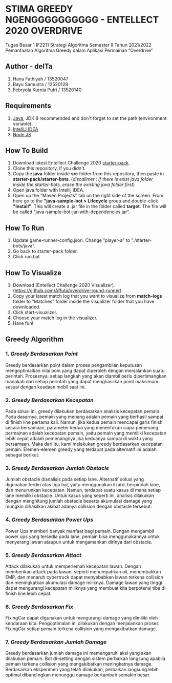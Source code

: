 # STIMA GREEDY NGENGGGGGGGGGG - ENTELLECT 2020 OVERDRIVE
Tugas Besar 1 IF2211 Strategi Algoritma Semester II Tahun 2021/2022 Pemanfaatan Algoritma Greedy dalam Aplikasi Permainan “Overdrive”

## Author - delTa
1. Hana Fathiyah / 13520047
2. Bayu Samudra / 13520128
3. Febryola Kurnia Putri / 13520140

## Requirements
1. [Java](http://www.oracle.com/technetwork/java/javase/downloads/jdk8-downloads-2133151.html), JDK 8 recommended and don't forget to set the path (environment variable).
2. [IntelliJ IDEA](https://www.jetbrains.com/idea/)
3. [Node JS](https://nodejs.org/en/download/)

## How To Build
1. Download latest Entellect Challenge 2020 [starter-pack](https://github.com/EntelectChallenge/2020-Overdrive/releases/tag/2020.3.4).
2. Clone this repository, if you didn't.
3. Copy the **java** folder inside **src** folder from this repository, then paste in **starter-pack/starter-bots**. 
   (*discalimer : if there is exist java folder inside the starter-bots, erase the existing java folder first*)
4. Open java folder with Intellij IDEA.
5. Open up the "Maven Projects" tab on the right side of the screen. From here go to the  **"java-sample-bot > Lifecycle** group and double-click **"Install"**. This  will create a .jar file in the folder called **target**. The file will be called "java-sample-bot-jar-with-dependencies.jar".

## How To Run
1. Update game-runner-config.json. Change "player-a" to "./starter-bots/java".
2. Go back to starter-pack folder.
3. Click run.bat

## How To Visualize
1. Download [Entellect Challenge 2020 Visualizer].(https://github.com/Affuta/overdrive-round-runner)
2. Copy your latest match log that you want to visualize from **match-logs** folder to "Matches" folder inside the visualizer folder that you have downloaded.
3. Click start-visualizer.
4. Choose your match log in the visualizer.
5. Have fun!

## Greedy Algorithm
### 1. *Greedy Berdasarkan Point*
Greedy berdasarkan point dalam proses pengambilan keputusan mengoptimalkan nilai poin yang dapat diperoleh dengan menjalankan suatu perintah. Prosesnya, setiap langkah yang akan diambil perlu dipertimangkan manakah dari setiap perintah yang dapat menghasilkan point maksimum sesuai dengan keadaan mobil saat ini.
### 2. *Greedy Berdasarkan Kecepatan*
Pada solusi ini, greedy dilakukan berdasarkan analisis kecepatan pemain. Pada dasarnya, pemain yang menang adalah pemain yang berhasil sampai di finish line pertama kali. Namun, jika kedua pemain mencapai garis finish secara bersamaan, parameter kedua yang menentukan siapa pemenang permainan adalah kecepatan pemain, yaitu pemain yang memiliki kecepatan lebih cepat adalah pemenangnya jika keduanya sampai di waktu yang bersamaan. Maka dari itu, kami melakukan greedy berdasarkan kecepatan pemain. Elemen-elemen greedy yang terdapat pada alternatif ini adalah sebagai berikut.
### 3. *Greedy Berdasarkan Jumlah Obstacle*
Jumlah obstacle dianalisis pada setiap lane. Alternatif solusi yang digunakan terdiri atas tiga hal, yaitu menggunakan lizard, berpindah lane, dan menurunkan kecepatan. Namun, terdapat suatu kasus di mana setiap lane memiliki obstacle. Untuk kasus yang seperti ini, analisis dilakukan dengan menghitung jumlah obstacle beserta akumulasi damage yang mungkin dihasilkan akibat adanya collision dengan obstacle tersebut.
### 4. *Greedy Berdasarkan Power Ups*
Power Ups memberi banyak manfaat bagi pemain. Dengan mengambil power ups yang tersedia pada lane, pemain bisa menggunakannya untuk menyerang lawan ataupun untuk mengamankan dirinya dari obstacle. 
### 5. *Greedy Berdasarkan Attact*
Attack dilakukan untuk memperlemah kecepatan lawan. Dengan memberikan attack pada lawan, seperti menumpahkan oil, menembakkan EMP, dan menaruh cybertruck dapat menyebabkan lawan terkena collision dan meningkatkan akumulasi damage miliknya. Damage lawan yang tinggi dapat mengurangi kecepatan miliknya yang membuat kita berpotensi tiba di finish line lebih cepat.
### 6. *Greedy Berdasarkan Fix*
FixingCar dapat digunakan untuk mengurangi damage yang dimiliki oleh kendaraan kita. Pengoptimalan ini dilakukan dengan menjalankan proses FixingCar setiap pemain terkena collision yang mengakibatkan damage.
### 7. *Greedy Berdasarkan Jumlah Damage*
Greedy berdasarkan jumlah damage ini memengaruhi aksi yang akan dilakukan pemain. Bot di-setting dengan sistem perbaikan langsung apabila pemain terkena collision yang mengakibatkan meningkatnya damage. Berdasarkan eksperimen yang telah dilakukan, perbaikan langsung lebih optimal dibandingkan menunggu damage bertambah semakin besar.
#
